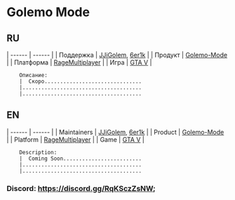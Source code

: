 # Golemo Mode

## RU

| ------ | ------ |
| Поддержка | [JJiGolem](https://gitlab.com/JJiGolem), [6er1k](https://gitlab.com/6er1k) |
| Продукт | [Golemo-Mode](https://gitlab.com/JJiGolem/golemo-mode) |
| Платформа | [RageMultiplayer](https://rage.mp/) |
| Игра | [GTA V](https://www.rockstargames.com/V/ru/) |


```
    Описание:
    |  Скоро...............................
    |......................................
    |......................................
```

## EN

| ------ | ------ |
| Maintainers | [JJiGolem](https://gitlab.com/JJiGolem), [6er1k](https://gitlab.com/6er1k) |
| Product | [Golemo-Mode](https://gitlab.com/JJiGolem/golemo-mode) |
| Platform | [RageMultiplayer](https://rage.mp/) |
| Game | [GTA V](https://www.rockstargames.com/V/ru/) |
```
    Description:
    |  Coming Soon.........................
    |......................................
    |......................................
```

### Discord: https://discord.gg/RqKSczZsNW;


